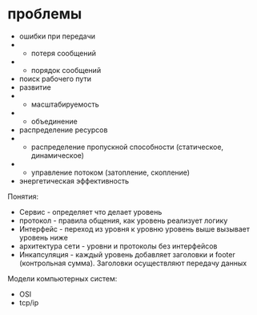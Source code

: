 # проблемы

- ошибки при передачи
- - потеря сообщений
- - порядок сообщений
- поиск рабочего пути
- развитие
- - масштабируемость
- - объединение
- распределение ресурсов
- - распределение пропускной способности (статическое, динамическое)
- - управление потоком (затопление, скопление)
- энергетическая эффективность

Понятия:

- Сервис - определяет что делает уровень
- протокол - правила общения, как уровень реализует логику
- Интерфейс - переход из уровня к уровню уровень выше вызывает уровень ниже
- архитектура сети - уровни и протоколы без интерфейсов
- Инкапсуляция - каждый уровень добавляет заголовки и footer (контрольная сумма). Заголовки осуществляют передачу данных

Модели компьютерных систем:

- OSI
- tcp/ip
